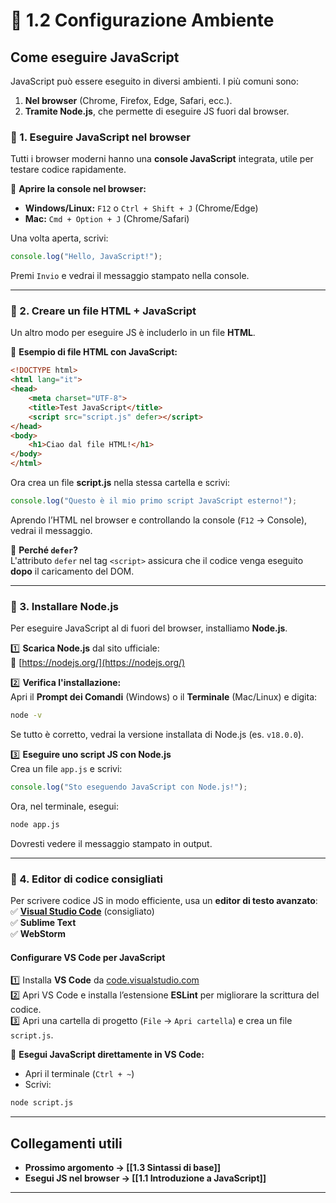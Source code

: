 # 📜 1.2 Configurazione Ambiente

## Come eseguire JavaScript

JavaScript può essere eseguito in diversi ambienti. I più comuni sono:

1. **Nel browser** (Chrome, Firefox, Edge, Safari, ecc.).
2. **Tramite Node.js**, che permette di eseguire JS fuori dal browser.

### 🔹 1. Eseguire JavaScript nel browser

Tutti i browser moderni hanno una **console JavaScript** integrata, utile per testare codice rapidamente.

📌 **Aprire la console nel browser:**

- **Windows/Linux:** `F12` o `Ctrl + Shift + J` (Chrome/Edge)
- **Mac:** `Cmd + Option + J` (Chrome/Safari)

Una volta aperta, scrivi:

```js
console.log("Hello, JavaScript!");
```

Premi `Invio` e vedrai il messaggio stampato nella console.

---

### 🔹 2. Creare un file HTML + JavaScript

Un altro modo per eseguire JS è includerlo in un file **HTML**.

📌 **Esempio di file HTML con JavaScript:**

```html
<!DOCTYPE html>
<html lang="it">
<head>
    <meta charset="UTF-8">
    <title>Test JavaScript</title>
    <script src="script.js" defer></script>
</head>
<body>
    <h1>Ciao dal file HTML!</h1>
</body>
</html>
```

Ora crea un file **script.js** nella stessa cartella e scrivi:

```js
console.log("Questo è il mio primo script JavaScript esterno!");
```

Aprendo l’HTML nel browser e controllando la console (`F12` → Console), vedrai il messaggio.

📌 **Perché `defer`?**  
L'attributo `defer` nel tag `<script>` assicura che il codice venga eseguito **dopo** il caricamento del DOM.

---

### 🔹 3. Installare Node.js

Per eseguire JavaScript al di fuori del browser, installiamo **Node.js**.

1️⃣ **Scarica Node.js** dal sito ufficiale:  
🔗 [https://nodejs.org/](https://nodejs.org/)

2️⃣ **Verifica l'installazione:**  
Apri il **Prompt dei Comandi** (Windows) o il **Terminale** (Mac/Linux) e digita:

```sh
node -v
```

Se tutto è corretto, vedrai la versione installata di Node.js (es. `v18.0.0`).

3️⃣ **Eseguire uno script JS con Node.js**  
Crea un file `app.js` e scrivi:

```js
console.log("Sto eseguendo JavaScript con Node.js!");
```

Ora, nel terminale, esegui:

```sh
node app.js
```

Dovresti vedere il messaggio stampato in output.

---

### 🔹 4. Editor di codice consigliati

Per scrivere codice JS in modo efficiente, usa un **editor di testo avanzato**:  
✅ **[Visual Studio Code](https://code.visualstudio.com/)** (consigliato)  
✅ **Sublime Text**  
✅ **WebStorm**

#### **Configurare VS Code per JavaScript**

1️⃣ Installa **VS Code** da [code.visualstudio.com](https://code.visualstudio.com/)  
2️⃣ Apri VS Code e installa l’estensione **ESLint** per migliorare la scrittura del codice.  
3️⃣ Apri una cartella di progetto (`File` → `Apri cartella`) e crea un file `script.js`.

📌 **Esegui JavaScript direttamente in VS Code:**

- Apri il terminale (`Ctrl + ~`)
- Scrivi:

```sh
node script.js
```

---

## Collegamenti utili

- **Prossimo argomento → [[1.3 Sintassi di base]]**
- **Esegui JS nel browser → [[1.1 Introduzione a JavaScript]]**

---
